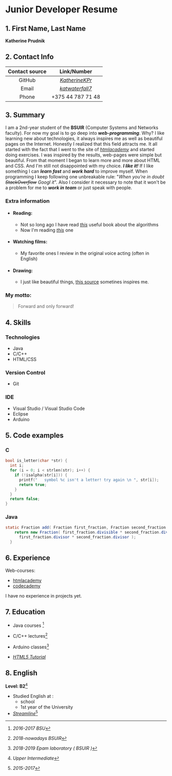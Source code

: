 # __Junior Developer Resume__

## 1. First Name, Last Name

**Katherine Prudnik**

## 2. Contact Info

| Contact source |                    Link/Number                  |
|     :----:     |                      :----:                     |
|     GitHub     |*[KatherineKPr](https://github.com/KatherineKPr)*|
|     Email      |*[katwaterfall7](mailto:katwaterfall7@gmail.com)*|
|     Phone      |                 +375 44 787 71 48               |

## 3. Summary

I am a 2nd-year student of the **BSUIR** (Computer Systems and Networks faculty).
For now my goal is to go deep into __*web-programming*__. Why? I like learning new about technologies, it always inspires me as well as beautiful pages on the Internet. Honestly I realized that this field attracts me. It all started with the fact that I went to the site of *[htmlacademy](https://htmlacademy.ru/courses)* and started doing exercises. I was inspired by the results, web-pages were simple but beautiful. From that moment I began to learn more and more about HTML and CSS. And I'm still not disappointed with my choice. __*I like it!*__ 
If I like something I can __*learn fast*__ and __*work hard*__ to improve myself. When programming I keep following one unbreakable rule: "*When you're in doubt ~~StackOverflow~~ Googl it*".
Also I consider it necessary to note that it won't be a problem for me to __*work in team*__ or just speak with people.

### Extra information
* #### Reading:
    - Not so long ago I have read *[this](https://habr.com/ru/company/piter/blog/323310/)* useful book about the algorithms
    * Now I'm reading *[this](https://habr.com/ru/company/piter/blog/280828/)* one
* #### Watching films: 
    * My favorite ones I review in the original voice acting (often in English)
* #### Drawing: 
    * I just like beautiful things, [this source](https://www.behance.net) sometines inspires me.

### **My motto:**
> Forward and only forward!

## 4. Skills

### Technologies
* Java 
* C/C++ 
* HTML/CSS 
### Version Control
* Git
### IDE
* Visual Studio / Visual Studio Code
* Eclipse
* Arduino 

## 5. Code examples
### C 
```C
bool is_letter(char *str) {
  int i;
  for (i = 0; i < strlen(str); i++) {
    if (!isalpha(str[i])) {
      printf("   symbol %c isn't a letter! try again \n ", str[i]);
      return true;
    }
  }
  return false;
}
```
### Java
```Java
static Fraction add( Fraction first_fraction, Fraction second_fraction ) { 
    return new Fraction( first_fraction.divisible * second_fraction.divisor + second_fraction.divisible * first_fraction.divisor,
      first_fraction.divisor * second_fraction.divisor ); 
  }
```

## 6. Experience

Web-courses:
* [htmlacademy](https://htmlacademy.ru/courses)
* [codecademy](https://www.codecademy.com/learn)

I have no experience in projects yet.

## 7. Education

* Java courses [^java]
[^java]: *2016-2017 BSU*
* C/C++ lectures[^c]
[^c]: *2018-nowadays BSUIR*
* Arduino classes[^arduino]
[^arduino]: *2018-2019 Epam laboratory ( BSUIR )*
* *[HTML5 Tutorial](https://www.w3schools.com/html/default.asp)*

## 8. English 

**Level: B2**[^level]
[^level]: *Upper Intermediate*
* Studied English at :
    * school
    * 1st year of the University
* *[Streamline](https://str.by)*[^english]
[^english]: *2015-2017*